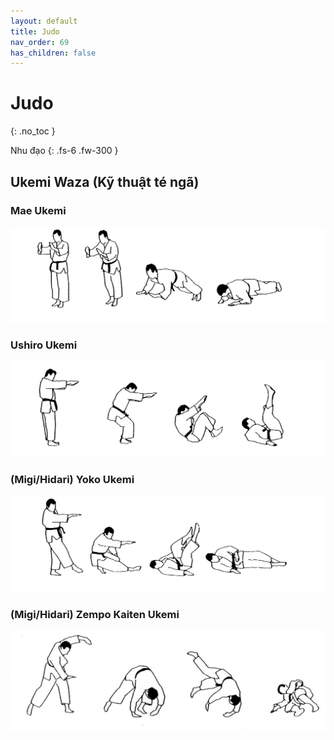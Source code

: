 ```yaml
---
layout: default
title: Judo
nav_order: 69
has_children: false
---
```


# Judo
{: .no_toc }

Nhu đạo
{: .fs-6 .fw-300 }

## Ukemi Waza (Kỹ thuật té ngã)

### Mae Ukemi

![alt text](/docs/Judo/img/judo-ukemi-waza-mae-ukemi.png)

### Ushiro Ukemi

![alt text](/docs/Judo/img/judo-ukemi-waza-ushiro-ukemi.png)

### (Migi/Hidari) Yoko Ukemi

![alt text](/docs/Judo/img/judo-ukemi-waza-yoko-ukemi.png)

### (Migi/Hidari) Zempo Kaiten Ukemi

![alt text](/docs/Judo/img/judo-ukemi-waza-zempo-kaiten-ukemi.png)


